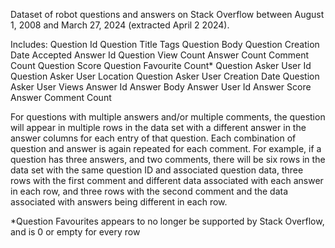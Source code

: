Dataset of robot questions and answers on Stack Overflow between August 1, 2008 and March 27, 2024 (extracted April 2 2024). 

Includes:
Question Id
Question Title
Tags
Question Body
Question Creation Date
Accepted Answer Id
Question View Count
Answer Count
Comment Count
Question Score
Question Favourite Count*
Question Asker User Id
Question Asker User Location
Question Asker User Creation Date
Question Asker User Views
Answer Id
Answer Body 
Answer User Id
Answer Score
Answer Comment Count

For questions with multiple answers and/or multiple comments, the question will appear in multiple rows in the data set with a different answer in the answer columns for each entry of that question.
Each combination of question and answer is again repeated for each comment. For example, if a question has three answers, and two comments, there will be six rows in the data set with the same question ID and associated question data, three rows with the first
comment and different data associated with each answer in each row, and three rows with the second comment and the data associated with answers being different in each row. 




*Question Favourites appears to no longer be supported by Stack Overflow, and is 0 or empty for every row
